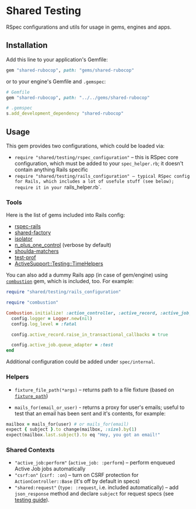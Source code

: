 # Shared Testing

RSpec configurations and utils for usage in gems, engines and apps.

## Installation

Add this line to your application's Gemfile:

```ruby
gem "shared-rubocop", path: "gems/shared-rubocop"
```

or to your engine's Gemfile and `.gemspec`:

```ruby
# Gemfile
gem "shared-rubocop", path: "../../gems/shared-rubocop"

# .gemspec
s.add_development_dependency "shared-rubocop"
```

## Usage

This gem provides two configurations, which could be loaded via:
- `require "shared/testing/rspec_configuration"` – this is RSpec core configuration,
which must be added to your `spec_helper.rb`; it doesn't contain anything Rails specific
- `require "shared/testing/rails_configuration" – typical RSpec config for Rails, which
includes a lot of usefule stuff (see below); require it in your `rails_helper.rb`.

### Tools

Here is the list of gems included into Rails config:
- [rspec-rails](https://relishapp.com/rspec/rspec-rails/docs)
- [shared-factory](../shared-factory/README.md)
- [isolator](https://github.com/palkan/isolator)
- [n_plus_one_control](https://github.com/palkan/n_plus_one_control) (verbose by default)
- [shoulda-matchers](https://matchers.shoulda.io)
- [test-prof](https://test-prof.evilmartians.io)
- [ActiveSupport::Testing::TimeHelpers](https://api.rubyonrails.org/classes/ActiveSupport/Testing/TimeHelpers.html)

You can also add a dummy Rails app (in case of gem/engine) using [`combustion`](https://github.com/pat/combustion) gem, which is included, too. For example:

```ruby
require "shared/testing/rails_configuration"

require "combustion"

Combustion.initialize! :action_controller, :active_record, :active_job, :action_mailer do
  config.logger = Logger.new(nil)
  config.log_level = :fatal

  config.active_record.raise_in_transactional_callbacks = true

  config.active_job.queue_adapter = :test
end
```

Additional configuration could be added under `spec/internal`.

### Helpers

- `fixture_file_path(*args)` – returns path to a file fixture (based on [`fixture_path`](https://relishapp.com/rspec/rspec-rails/docs/file-fixture))

- `mails_for(email_or_user)` - returns a proxy for user's emails; useful to test that an email
has been sent and it's contents, for example:

```ruby
mailbox = mails_for(user) # or mails_for(email)
expect { subject }.to change(mailbox, :size).by(1)
expect(mailbox.last.subject).to eq "Hey, you got an email!"
```

### Shared Contexts

- `"active_job:perform"` (`active_job: :perform`) – perform enqueued Active Job jobs automatically
- `"csrf:on"` (`csrf: :on`) – turn on CSRF protection for `ActionController::Base` (it's off by default in specs)
- `"shared:request"` (`type: :request`, i.e. included automatically) – add `json_response` method and declare `subject` for request specs (see [testing guide](../../docs/testing/rails_controllers_requests.md)).
